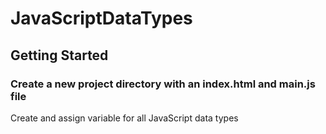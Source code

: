 # JavaScriptDataTypes

## Getting Started

### Create a new project directory with an index.html and main.js file

Create and assign variable for all JavaScript data types
